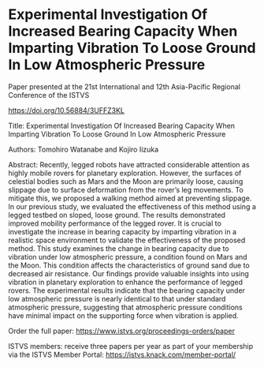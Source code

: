 # Experimental Investigation Of Increased Bearing Capacity When Imparting Vibration To Loose Ground In Low Atmospheric Pressure

Paper presented at the 21st International and 12th Asia-Pacific Regional Conference of the ISTVS

https://doi.org/10.56884/3UFFZ3KL

Title: Experimental Investigation Of Increased Bearing Capacity When Imparting Vibration To Loose Ground In Low Atmospheric Pressure

Authors: Tomohiro Watanabe and Kojiro Iizuka

Abstract: Recently, legged robots have attracted considerable attention as highly mobile rovers for planetary exploration. However, the surfaces of celestial bodies such as Mars and the Moon are primarily loose, causing slippage due to surface deformation from the rover’s leg movements. To mitigate this, we proposed a walking method aimed at preventing slippage. In our previous study, we evaluated the effectiveness of this method using a legged testbed on sloped, loose ground. The results demonstrated improved mobility performance of the legged rover. It is crucial to investigate the increase in bearing capacity by imparting vibration in a realistic space environment to validate the effectiveness of the proposed method. This study examines the change in bearing capacity due to vibration under low atmospheric pressure, a condition found on Mars and the Moon. This condition affects the characteristics of ground sand due to decreased air resistance. Our findings provide valuable insights into using vibration in planetary exploration to enhance the performance of legged rovers. The experimental results indicate that the bearing capacity under low atmospheric pressure is nearly identical to that under standard atmospheric pressure, suggesting that atmospheric pressure conditions have minimal impact on the supporting force when vibration is applied.

Order the full paper: https://www.istvs.org/proceedings-orders/paper

ISTVS members: receive three papers per year as part of your membership via the ISTVS Member Portal: https://istvs.knack.com/member-portal/
